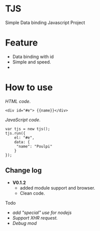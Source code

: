 TJS
===
Simple Data binding Javascript Project

# Feature
  - Data binding with id 
  - Simple and speed.
  - 

# How to use

*HTML code*.
```
<div id="#e"> {{name}}</div>
```

*JavaScript code*.
```
var tjs = new tjs();
tjs.run({
	el: "#e",
	data: {
	 "name": "Poulpi"
	}
});
```


 Change log
 ----------
 - **V0.1.2**
    - added module support and browser.
    - Clean code.

Todo
- *add "special" use for nodejs*
- *Support XHR request.*
- *Debug mod*